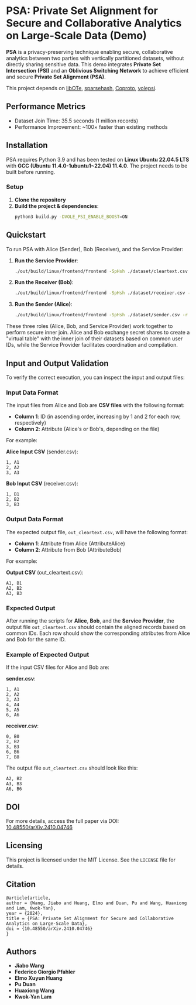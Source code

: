 # PSA: Private Set Alignment for Secure and Collaborative Analytics on Large-Scale Data (Demo)

**PSA** is a privacy-preserving technique enabling secure, collaborative analytics between two parties with vertically partitioned datasets, without directly sharing sensitive data. This demo integrates **Private Set Intersection (PSI)** and an **Oblivious Switching Network** to achieve efficient and secure **Private Set Alignment (PSA)**.

This project depends on [libOTe](https://github.com/osu-crypto/libOTe), [sparsehash](https://github.com/sparsehash/sparsehash), [Coproto](https://github.com/Visa-Research/coproto), [volepsi](https://github.com/Visa-Research/volepsi).

## Performance Metrics

- Dataset Join Time: 35.5 seconds (1 million records)
- Performance Improvement: ~100× faster than existing methods

## Installation

PSA requires Python 3.9 and has been tested on **Linux Ubuntu 22.04.5 LTS** with **GCC (Ubuntu 11.4.0-1ubuntu1~22.04) 11.4.0**. The project needs to be built before running.

### Setup

1. **Clone the repository**
2. **Build the project & dependencies**:
   ```bash
   python3 build.py -DVOLE_PSI_ENABLE_BOOST=ON
   ```

## Quickstart

To run PSA with Alice (Sender), Bob (Receiver), and the Service Provider:

1. **Run the Service Provider**:
   ```bash
   ./out/build/linux/frontend/frontend -SpHsh ./dataset/cleartext.csv -r 2 -csv -hash 0 -indexSet
   ```
2. **Run the Receiver (Bob)**:
   ```bash
   ./out/build/linux/frontend/frontend -SpHsh ./dataset/receiver.csv -r 1 -csv -hash 0
   ```
3. **Run the Sender (Alice)**:
   ```bash
   ./out/build/linux/frontend/frontend -SpHsh ./dataset/sender.csv -r 0 -csv -hash 0
   ```

These three roles (Alice, Bob, and Service Provider) work together to perform secure inner join. Alice and Bob exchange secret shares to create a "virtual table" with the inner join of their datasets based on common user IDs, while the Service Provider facilitates coordination and compilation.

## Input and Output Validation

To verify the correct execution, you can inspect the input and output files:

### Input Data Format

The input files from Alice and Bob are **CSV files** with the following format:

- **Column 1**: ID (in ascending order, increasing by 1 and 2 for each row, respectively)
- **Column 2**: Attribute (Alice's or Bob's, depending on the file)

For example:

**Alice Input CSV** (sender.csv):

```
1, A1
2, A2
3, A3
```

**Bob Input CSV** (receiver.csv):

```
1, B1
2, B2
3, B3
```

### Output Data Format

The expected output file, `out_cleartext.csv`, will have the following format:

- **Column 1**: Attribute from Alice (AttributeAlice)
- **Column 2**: Attribute from Bob (AttributeBob)

For example:

**Output CSV** (out_cleartext.csv):

```
A1, B1
A2, B2
A3, B3
```

### Expected Output

After running the scripts for **Alice**, **Bob**, and the **Service Provider**, the output file `out_cleartext.csv` should contain the aligned records based on common IDs. Each row should show the corresponding attributes from Alice and Bob for the same ID.

### Example of Expected Output

If the input CSV files for Alice and Bob are:

**sender.csv**:

```
1, A1
2, A2
3, A3
4, A4
5, A5
6, A6
```

**receiver.csv**:

```
0, B0
2, B2
3, B3
6, B6
7, B8
```

The output file `out_cleartext.csv` should look like this:

```
A2, B2
A3, B3
A6, B6
```

## DOI

For more details, access the full paper via DOI:  
[10.48550/arXiv.2410.04746](https://arxiv.org/abs/2410.04746)

## Licensing

This project is licensed under the MIT License. See the `LICENSE` file for details.

## Citation

```
@article{article,
author = {Wang, Jiabo and Huang, Elmo and Duan, Pu and Wang, Huaxiong and Lam, Kwok-Yan},
year = {2024},
title = {PSA: Private Set Alignment for Secure and Collaborative Analytics on Large-Scale Data},
doi = {10.48550/arXiv.2410.04746}
}
```

## Authors

- **Jiabo Wang**
- **Federico Giorgio Pfahler**
- **Elmo Xuyun Huang**
- **Pu Duan**
- **Huaxiong Wang**
- **Kwok-Yan Lam**
